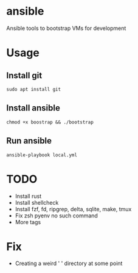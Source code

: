 # ansible
Ansible tools to bootstrap VMs for development

# Usage

## Install git
`sudo apt install git`

## Install ansible
`chmod +x boostrap && ./bootstrap`

## Run ansible
`ansible-playbook local.yml`

# TODO
- Install rust
- Install shellcheck
- Install fzf, fd, ripgrep, delta, sqlite, make, tmux
- Fix zsh pyenv no such command
- More tags

# Fix
- Creating a weird ' ' directory at some point
